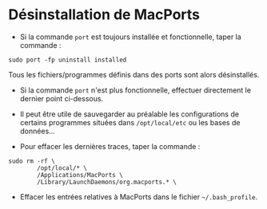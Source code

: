 # Désinstallation de MacPorts

- Si  la commande `port` est toujours installée et fonctionnelle, taper la commande :

```
sudo port -fp uninstall installed
```

Tous les fichiers/programmes définis dans des ports sont alors désinstallés.

- Si la commande `port` n'est plus fonctionnelle, effectuer directement le dernier point ci-dessous.

- Il peut être utile de sauvegarder au préalable les configurations de certains programmes situées dans `/opt/local/etc` ou les bases de données...

- Pour effacer les dernières traces, taper la commande :
```
sudo rm -rf \
		/opt/local/* \
		/Applications/MacPorts \
		/Library/LaunchDaemons/org.macports.* \
```
	
- Effacer les entrées relatives à MacPorts dans le fichier `~/.bash_profile`.